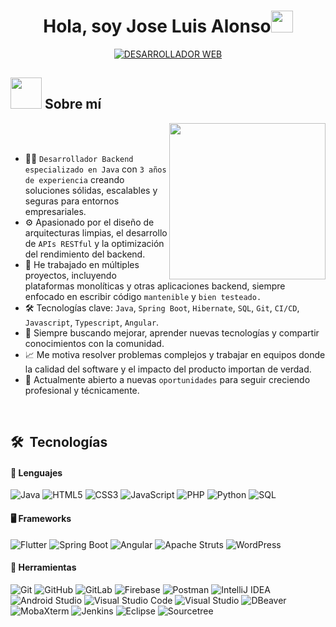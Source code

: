 <h1 align="center">Hola, soy Jose Luis Alonso<img src="https://media.giphy.com/media/hvRJCLFzcasrR4ia7z/giphy.gif" width="35"></h1>
<p align="center">
  <a href="https://github.com/DenverCoder1/readme-typing-svg">
    <img src="https://readme-typing-svg.herokuapp.com?font=Segoe+UI&color=%23C8BE25&size=25&center=true&vCenter=true&width=600&height=100&lines=DESARROLLADOR+WEB" alt="DESARROLLADOR WEB" />
  </a>
</p>

	
## <picture><img src = "https://github.com/7oSkaaa/7oSkaaa/blob/main/Images/about_me.gif?raw=true" width = 50px></picture> Sobre mí

<picture> <img align="right" src="https://github.com/7oSkaaa/7oSkaaa/blob/main/Images/Right_Side.gif?raw=true" width = 250px></picture>

<br><br>

- :man_technologist: `Desarrollador Backend especializado en Java` con `3 años de experiencia` creando soluciones sólidas, escalables y seguras para entornos empresariales.
- :gear: Apasionado por el diseño de arquitecturas limpias, el desarrollo de `APIs RESTful` y la optimización del rendimiento del backend.
- :rocket: He trabajado en múltiples proyectos, incluyendo plataformas monolíticas y otras aplicaciones backend, siempre enfocado en escribir código `mantenible` y `bien testeado.`
- :hammer_and_wrench: Tecnologías clave: `Java`, `Spring Boot`, `Hibernate`, `SQL`, `Git`, `CI/CD`, `Javascript`, `Typescript`, `Angular`.
- :brain: Siempre buscando mejorar, aprender nuevas tecnologías y compartir conocimientos con la comunidad.
- :chart_with_upwards_trend: Me motiva resolver problemas complejos y trabajar en equipos donde la calidad del software y el impacto del producto importan de verdad.
- :briefcase: Actualmente abierto a nuevas `oportunidades` para seguir creciendo profesional y técnicamente.
<br>

## 🛠 &nbsp;Tecnologías

#### 🔧 Lenguajes

![Java](https://img.shields.io/badge/java-%23ED8B00.svg?style=for-the-badge&logo=openjdk&logoColor=white)
![HTML5](https://img.shields.io/badge/html5-%23E34F26.svg?style=for-the-badge&logo=html5&logoColor=white)
![CSS3](https://img.shields.io/badge/css3-%231572B6.svg?style=for-the-badge&logo=css3&logoColor=white)
![JavaScript](https://img.shields.io/badge/JavaScript-%23323330.svg?style=for-the-badge&logo=javascript&logoColor=F7DF1E)
![PHP](https://img.shields.io/badge/PHP-%23777BB4.svg?style=for-the-badge&logo=php&logoColor=white)
![Python](https://img.shields.io/badge/Python-%2314354C.svg?style=for-the-badge&logo=python&logoColor=white)
![SQL](https://img.shields.io/badge/SQL-4479A1?style=for-the-badge&logo=postgresql&logoColor=white)

#### 🖥️ Frameworks

![Flutter](https://img.shields.io/badge/flutter-%2302569B.svg?style=for-the-badge&logo=flutter&logoColor=white)
![Spring Boot](https://img.shields.io/badge/spring%20boot-6DB33F?style=for-the-badge&logo=spring-boot&logoColor=white)
![Angular](https://img.shields.io/badge/Angular-DD0031?style=for-the-badge&logo=angular&logoColor=white)
![Apache Struts](https://img.shields.io/badge/Apache%20Struts-1B6AC6?style=for-the-badge&logo=apache&logoColor=white)
![WordPress](https://img.shields.io/badge/WordPress-21759B?style=for-the-badge&logo=wordpress&logoColor=white)

#### 🔧 Herramientas

![Git](https://img.shields.io/badge/git-%23F05033.svg?style=for-the-badge&logo=git&logoColor=white)
![GitHub](https://img.shields.io/badge/github-%23121011.svg?style=for-the-badge&logo=github&logoColor=white)
![GitLab](https://img.shields.io/badge/gitlab-%23121011.svg?style=for-the-badge&logo=gitlab&logoColor=yello)
![Firebase](https://img.shields.io/badge/Firebase-%23FFCA28.svg?style=for-the-badge&logo=firebase&logoColor=black)
![Postman](https://img.shields.io/badge/Postman-%23FF6C37.svg?style=for-the-badge&logo=postman&logoColor=white)
![IntelliJ IDEA](https://img.shields.io/badge/IntelliJIDEA-000000.svg?style=for-the-badge&logo=intellij-idea&logoColor=white)
![Android Studio](https://img.shields.io/badge/Android%20Studio-%23000000.svg?style=for-the-badge&logo=android-studio&logoColor=3DDC84)
![Visual Studio Code](https://img.shields.io/badge/Visual%20Studio%20Code-0078d7.svg?style=for-the-badge&logo=visual-studio-code&logoColor=white)
![Visual Studio](https://img.shields.io/badge/Visual%20Studio-5C2D91.svg?style=for-the-badge&logo=visual-studio&logoColor=white)
![DBeaver](https://img.shields.io/badge/DBeaver-372923?style=for-the-badge&logo=dbeaver&logoColor=white)
![MobaXterm](https://img.shields.io/badge/MobaXterm-2C2C2C?style=for-the-badge&logoColor=white)
![Jenkins](https://img.shields.io/badge/Jenkins-D24939?style=for-the-badge&logo=jenkins&logoColor=white)
![Eclipse](https://img.shields.io/badge/Eclipse-2C2255?style=for-the-badge&logo=eclipseide&logoColor=white)
![Sourcetree](https://img.shields.io/badge/Sourcetree-0052CC?style=for-the-badge&logoColor=white)



